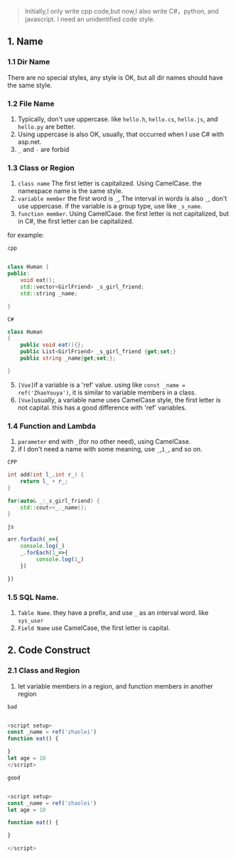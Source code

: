 > Initially,I only write cpp code,but now,I also write C#，python, and javascript. I need an unidentified code style.


## 1. Name
### 1.1 Dir Name

There are no special styles, any style is OK, but all dir names should have the same style. 

### 1.2 File Name

1. Typically, don't use uppercase. like `hello.h`, `hello.cs`, `hello.js`, and `hello.py` are better. 
2. Using uppercase is also OK, usually, that occurred when I use C# with asp.net.
3. `_` and `-` are forbid


### 1.3 Class or Region


1. `class name` The first letter is capitalized. Using CamelCase. the namespace name is the same style.
2. `variable member` the first word is `_`, The interval in words is also `_`, don't use uppercase. if the variable is a group type, use like `_s_name`.
3. `function member`. Using CamelCase. the first letter is not capitalized, but in C#, the first letter can be capitalized.


for example:

`cpp`
```cpp

class Human {
public:
    void eat();
    std::vector<GirlFriend> _s_girl_friend;
    std::string _name;

}

```

`C#`

```C#
class Human 
{
    public void eat(){};
    public List<GirlFriend> _s_girl_friend {get;set;}
    public string _name{get;set;};

}
```




5. `[Vue]`if a variable is a 'ref' value. using like `const _name = ref('ZhaoYouya')`, it is similar to variable members in a class.
6. `[Vue]`usually, a variable name uses CamelCase style, the first letter is not capital. this has a good difference with 'ref' variables.

### 1.4 Function and Lambda

1. `parameter` end with `_`(for no other need), using CamelCase.
2. if I don't need a name with some meaning, use `_`,`1_`, and so on.

`CPP`

``` cpp
int add(int l_,int r_) {
    return l_ + r_;
}

for(auto& _:_s_girl_friend) {
    std::cout<<_._name();
}
```

`js`

``` javascript
arr.forEach(_=>{
    console.log(_)
    _.forEach(1_=>{
         console.log(1_)
    })

})
```

### 1.5 SQL Name.

1. `Table Name`. they have a prefix, and use `_` as an interval word. like `sys_user`
2. `Field Name` use CamelCase, the first letter is capital. 

## 2. Code Construct

### 2.1 Class and Region

1. let variable members in a region, and function members in another region

`bad`
``` javascript

<script setup>
const _name = ref('zhaolei')
function eat() {

}
let age = 10
</script>

```

`good`

``` javascript

<script setup>
const _name = ref('zhaolei')
let age = 10

function eat() {

}

</script>

``` 


